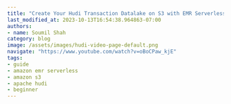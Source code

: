 ```yaml
---
title: "Create Your Hudi Transaction Datalake on S3 with EMR Serverless for Beginners in fun and easy way"
last_modified_at: 2023-10-13T16:54:38.964863-07:00
authors:
- name: Soumil Shah
category: blog
image: /assets/images/hudi-video-page-default.png
navigate: "https://www.youtube.com/watch?v=oBoCPaw_kjE"
tags:
- guide
- amazon emr serverless
- amazon s3
- apache hudi
- beginner
---
```

